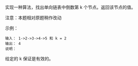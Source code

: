 实现一种算法，找出单向链表中倒数第 k 个节点。返回该节点的值。

注意：本题相对原题稍作改动

示例：

    输入： 1->2->3->4->5 和 k = 2
    输出： 4
    说明：

给定的 k 保证是有效的。
